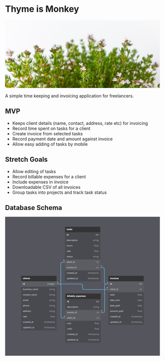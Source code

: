 # Thyme is Monkey

![Thyme is Money](docs/thyme.jpg "Photo by Alejandro Piñero Amerio. Source https://unsplash.com/photos/Ut3vw1iLBgk")

A simple time keeping and invoicing application for freelancers.

## MVP

- Keeps client details (name, contact, address, rate etc) for invoicing
- Record time spent on tasks for a client
- Create invoice from selected tasks
- Record payment date and amount against invoice
- Allow easy adding of tasks by mobile

## Stretch Goals

- Allow editing of tasks
- Record billable expenses for a client
- Include expenses in invoice
- Downloadable CSV of all invoices
- Group tasks into projects and track task status

## Database Schema

![Database Schema Diagram](docs/db-schema.jpg)

